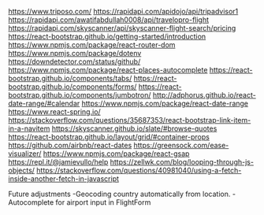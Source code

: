 https://www.triposo.com/
https://rapidapi.com/apidojo/api/tripadvisor1
https://rapidapi.com/awatifabdullah0008/api/travelopro-flight
https://rapidapi.com/skyscanner/api/skyscanner-flight-search/pricing
https://react-bootstrap.github.io/getting-started/introduction
https://www.npmjs.com/package/react-router-dom
https://www.npmjs.com/package/dotenv
https://downdetector.com/status/github/
https://www.npmjs.com/package/react-places-autocomplete
https://react-bootstrap.github.io/components/tabs/
https://react-bootstrap.github.io/components/forms/
https://react-bootstrap.github.io/components/jumbotron/
http://adphorus.github.io/react-date-range/#calendar
https://www.npmjs.com/package/react-date-range
https://www.react-spring.io/
https://stackoverflow.com/questions/35687353/react-bootstrap-link-item-in-a-navitem
https://skyscanner.github.io/slate/#browse-quotes
https://react-bootstrap.github.io/layout/grid/#container-props
https://github.com/airbnb/react-dates
https://greensock.com/ease-visualizer/
https://www.npmjs.com/package/react-gsap
https://repl.it/@jamievullo/help
https://zellwk.com/blog/looping-through-js-objects/
https://stackoverflow.com/questions/40981040/using-a-fetch-inside-another-fetch-in-javascript


Future adjustments 
-Geocoding country automatically from location.
-Autocomplete for airport input in FlightForm